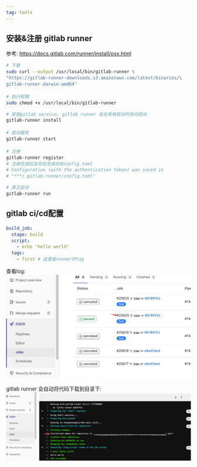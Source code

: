 ```yaml
---
tag: tools
---
```

## 安装&注册 gitlab runner
参考: https://docs.gitlab.com/runner/install/osx.html

```bash
# 下载
sudo curl --output /usr/local/bin/gitlab-runner \
"https://gitlab-runner-downloads.s3.amazonaws.com/latest/binaries/\
gitlab-runner-darwin-amd64"

# 执行权限
sudo chmod +x /usr/local/bin/gitlab-runner
```

```bash
# 安装gitlab service, gitlab runner 会在系统启动时自动启动
gitlab-runner install

# 启动服务
gitlab-runner start

# 注册
gitlab-runner register
# 注册完成后会将信息保存到config.toml
# Configuration (with the authentication token) was saved in
# "***/.gitlab-runner/config.toml"
```

```bash
# 真正启动
gitlab-runner run
```

## gitlab ci/cd配置

```yaml
build_job:
  stage: build
  script:
    - echo "hello world"
  tags:
    - first # 这里是runner的tag
```

查看log:
![](rc/gitlab-log.png)

gitlab runner 会自动将代码下载到目录下:
![](rc/gitlab-log2.png)